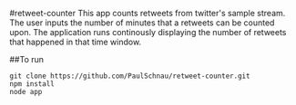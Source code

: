 #retweet-counter
This app counts retweets from twitter's sample stream. The user inputs the number of minutes that a retweets can be counted upon. The application runs continously displaying the number of retweets that happened in that time window.

##To run
``` 
git clone https://github.com/PaulSchnau/retweet-counter.git
npm install
node app
```



